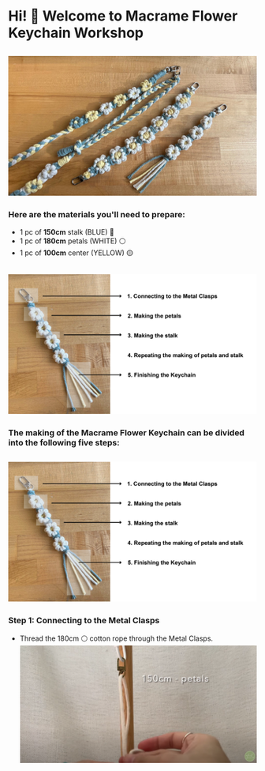 # Hi! 👋 Welcome to Macrame Flower Keychain Workshop

![Macrame Flower Keychain](photo/photo_1.jpg)
---
### Here are the materials you'll need to prepare:
- 1 pc of **150cm** stalk (BLUE) 🔵
- 1 pc of **180cm** petals (WHITE) ⚪
- 1 pc of **100cm** center (YELLOW) 🟡

![materials](photo/photo_2.jpg)
---

### The making of the Macrame Flower Keychain can be divided into the following five steps:
![five steps](photo/photo_3.jpg)
---

### Step 1: Connecting to the Metal Clasps
- Thread the 180cm ⚪ cotton rope through the Metal Clasps.
![Thread the 180cm](photo/photo_4.png)